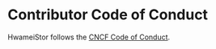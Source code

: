 # Contributor Code of Conduct

HwameiStor follows the [CNCF Code of Conduct](https://github.com/cncf/foundation/blob/main/code-of-conduct.md).
